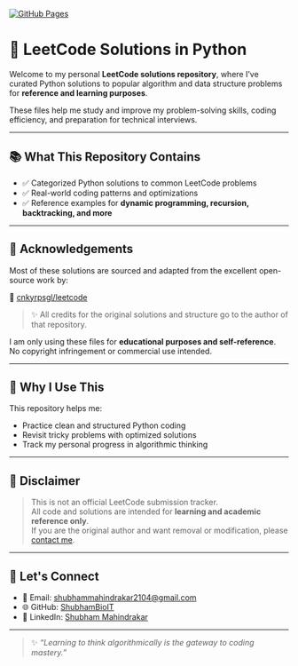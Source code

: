 [![GitHub Pages](https://img.shields.io/badge/View-Site-green)](https://ShubhamBioIT.github.io/LeetCode-Solutions/)

# 🧠 LeetCode Solutions in Python

Welcome to my personal **LeetCode solutions repository**, where I’ve curated Python solutions to popular algorithm and data structure problems for **reference and learning purposes**.

These files help me study and improve my problem-solving skills, coding efficiency, and preparation for technical interviews.

---

## 📚 What This Repository Contains

- ✅ Categorized Python solutions to common LeetCode problems  
- ✅ Real-world coding patterns and optimizations  
- ✅ Reference examples for **dynamic programming, recursion, backtracking, and more**

---

## 🤝 Acknowledgements

Most of these solutions are sourced and adapted from the excellent open-source work by:

🔗 [cnkyrpsgl/leetcode](https://github.com/cnkyrpsgl/leetcode)  
> ✨ All credits for the original solutions and structure go to the author of that repository.

I am only using these files for **educational purposes and self-reference**.  
No copyright infringement or commercial use intended.

---

## 🚀 Why I Use This

This repository helps me:

- Practice clean and structured Python coding
- Revisit tricky problems with optimized solutions
- Track my personal progress in algorithmic thinking

---

## 📌 Disclaimer

> This is not an official LeetCode submission tracker.  
> All code and solutions are intended for **learning and academic reference only**.  
> If you are the original author and want removal or modification, please [contact me](https://github.com/ShubhamBioIT).

---

## 🙌 Let's Connect

- 📧 Email: shubhammahindrakar2104@gmail.com  
- 🌐 GitHub: [ShubhamBioIT](https://github.com/ShubhamBioIT)  
- 💼 LinkedIn: [Shubham Mahindrakar](https://www.linkedin.com/in/shubham-mahindrakar-132394283)

---

> ✨ *“Learning to think algorithmically is the gateway to coding mastery.”*

